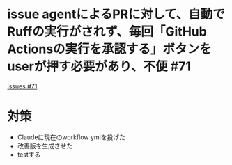 # issue agentによるPRに対して、自動でRuffの実行がされず、毎回「GitHub Actionsの実行を承認する」ボタンをuserが押す必要があり、不便 #71
[issues #71](https://github.com/cat2151/cat-file-watcher/issues/71)

# 対策
- Claudeに現在のworkflow ymlを投げた
- 改善版を生成させた
- testする

